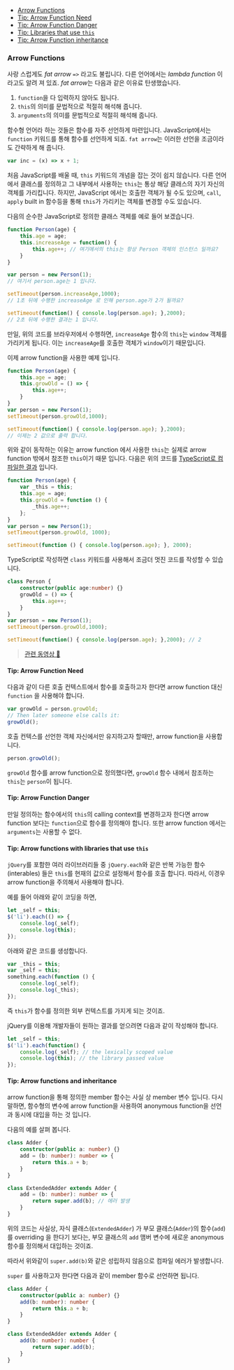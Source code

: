 * [Arrow Functions](#arrow-functions)
* [Tip: Arrow Function Need](#tip-arrow-function-need)
* [Tip: Arrow Function Danger](#tip-arrow-function-danger)
* [Tip: Libraries that use `this`](#tip-arrow-functions-with-libraries-that-use-this)
* [Tip: Arrow Function inheritance](#tip-arrow-functions-and-inheritance)

### Arrow Functions

사랑 스럽게도 *fat arrow* `=>` 라고도 불립니다. 다른 언어에서는 *lambda function* 이라고도 알려 져 있죠.
*fat arrow*는 다음과 같은 이유료 탄생했습니다.
1. `function`을 다 입력하지 않아도 됩니다.
1. `this`의 의미를 문법적으로 적절히 해석해 줍니다.
1. `arguments`의 의미를 문법적으로 적절히 해석해 줍니다.

함수형 언어라 하는 것들은 함수를 자주 선언하게 마련입니다. JavaScript에서는 `function` 키워드를 통해 함수를 선언하게 되죠. `fat arrow`는 이러한 선언을 조금이라도 간략하게 해 줍니다.
```ts
var inc = (x) => x + 1;
```

처음 JavaScript를 배울 때, `this` 키워드의 개념을 잡는 것이 쉽지 않습니다. 다른 언어에서 클래스를 정의하고 그 내부에서 사용하는 `this`는 통상 해당 클래스의 자기 자신의 객체를 가리킵니다. 하지만, JavaScript 에서는 호출한 객체가 될 수도 있으며, `call`, `apply` built in 함수등을 통해 `this`가 가리키는 객체를 변경할 수도 있습니다.

다음의 순수한 JavaScript로 정의한 클래스 객체를 예로 들어 보겠습니다.

```ts
function Person(age) {
    this.age = age;
    this.increaseAge = function() {
        this.age++; // 여기에서의 this는 항상 Person 객체의 인스턴스 일까요?
    }
}

var person = new Person(1);
// 여기서 person.age는 1 입니다.

setTimeout(person.increaseAge,1000);
// 1초 뒤에 수행한 increaseAge 로 인해 person.age가 2가 될까요?

setTimeout(function() { console.log(person.age); },2000);
// 2초 뒤에 수행한 결과는 1 입니다.
```

만일, 위의 코드를 브라우저에서 수행하면, `increaseAge` 함수의 `this`는 `window` 객체를 가리키게 됩니다. 이는 `increaseAge`를 호출한 객체가 `window`이기 때문입니다.

이제 arrow function을 사용한 예제 입니다.

```ts
function Person(age) {
    this.age = age;
    this.growOld = () => {
        this.age++;
    }
}
var person = new Person(1);
setTimeout(person.growOld,1000);

setTimeout(function() { console.log(person.age); },2000);
// 이제는 2 값으로 출력 합니다.
```
위와 같이 동작하는 이유는 arrow function 에서 사용한 `this`는 실제로 arrow function 밖에서 참조한 `this`이기 때문 입니다.
다음은 위의 코드를 [TypeScript로 컴파일한 결과](https://www.typescriptlang.org/play/index.html#src=function%20Person(age)%20%7B%0D%0A%20%20%20%20this.age%20%3D%20age%3B%0D%0A%20%20%20%20this.growOld%20%3D%20()%20%3D%3E%20%7B%0D%0A%20%20%20%20%20%20%20%20this.age%2B%2B%3B%0D%0A%20%20%20%20%7D%0D%0A%7D%0D%0Avar%20person%20%3D%20new%20Person(1)%3B%0D%0AsetTimeout(person.growOld%2C1000)%3B%0D%0A%0D%0AsetTimeout(function()%20%7B%20console.log(person.age)%3B%20%7D%2C2000)%3B) 입니다.
```ts
function Person(age) {
    var _this = this;
    this.age = age;
    this.growOld = function () {
        _this.age++;
    };
}
var person = new Person(1);
setTimeout(person.growOld, 1000);

setTimeout(function () { console.log(person.age); }, 2000);
```

TypeScript로 작성하면 `class` 키워드를 사용해서 조금더 멋진 코드를 작성할 수 있습니다.

```ts
class Person {
    constructor(public age:number) {}
    growOld = () => {
        this.age++;
    }
}
var person = new Person(1);
setTimeout(person.growOld,1000);

setTimeout(function() { console.log(person.age); },2000); // 2
```

> [관련 동영상 🌹](https://egghead.io/lessons/typescript-make-usages-of-this-safe-in-class-methods)

#### Tip: Arrow Function Need

다음과 같이 다른 호출 컨텍스트에서 함수를 호출하고자 한다면 arrow function 대신  `function` 을 사용해야 합니다.

```ts
var growOld = person.growOld;
// Then later someone else calls it:
growOld();
```

호출 컨텍스를 선언한 객체 자신에서만 유지하고자 할때만, arrow function을 사용합니다.
```ts
person.growOld();
```
`growOld` 함수를 arrow function으로 정의했다면, `growOld` 함수 내에서 참조하는 `this`는 `person`이 됩니다.

#### Tip: Arrow Function Danger

만일 정의하는 함수에서의 `this`의 calling context를 변경하고자 한다면 arrow function 보다는 `function`으로 함수를 정의해야 합니다. 또한 arrow function 에서는  `arguments`는 사용할 수 없다.

#### Tip: Arrow functions with libraries that use `this`
`jQuery`를 포함한 여러 라이브러리들 중 `jQuery.each`와 같은 반복 가능한 함수(interables) 들은 `this`를 현재의 값으로 설정해서 함수를 호출 합니다.
따라서, 이경우 arrow function을 주의해서 사용해야 합니다.

예를 들어 아래와 같이 코딩을 하면,
```ts
let _self = this;
$('li').each(() => {
    console.log(_self);
    console.log(this);
});
```

아래와 같은 코드를 생성합니다.
```ts
var _this = this;
var _self = this;
something.each(function () {
    console.log(_self);
    console.log(_this);
});
```

즉 `this`가 함수를 정의한 외부 컨텍스트를 가지게 되는 것이죠.

jQuery를 이용해 개발자들이 원하는 결과를 얻으려면 다음과 같이 작성해야 합니다.
```ts
let _self = this;
$('li').each(function() {
    console.log(_self); // the lexically scoped value
    console.log(this); // the library passed value
});
```

#### Tip: Arrow functions and inheritance

arrow function을 통해 정의한 member 함수는 사실 상 member 변수 입니다.
다시말하면, 함수형의 변수에 arrow function을 사용하여 anonymous function을 선언 과 동시에 대입을 하는 것 입니다.

다음의 예를 살펴 봅니다.
```ts
class Adder {
    constructor(public a: number) {}
    add = (b: number): number => {
        return this.a + b;
    }
}

class ExtendedAdder extends Adder {
    add = (b: number): number => {
        return super.add(b); // 에러 발생
    }
}
```

위의 코드는 사실상, 자식 클래스(`ExtendedAdder`) 가 부모 클래스(`Adder`)의 함수(`add`)를 overriding 을 한다기 보다는, 부모 클래스의 `add` 맴버 변수에 새로운 anonymous 함수를 정의해서 대입하는 것이죠.

따라서 위와같이 `super.add(b)`와 같은 성립하지 않음으로 컴파일 에러가 발생합니다.

`super` 를 사용하고자 한다면 다음과 같이 member 함수로 선언하면 됩니다.

```ts
class Adder {
    constructor(public a: number) {}
    add(b: number): number {
        return this.a + b;
    }
}

class ExtendedAdder extends Adder {
    add(b: number): number {
        return super.add(b);
    }
}
```